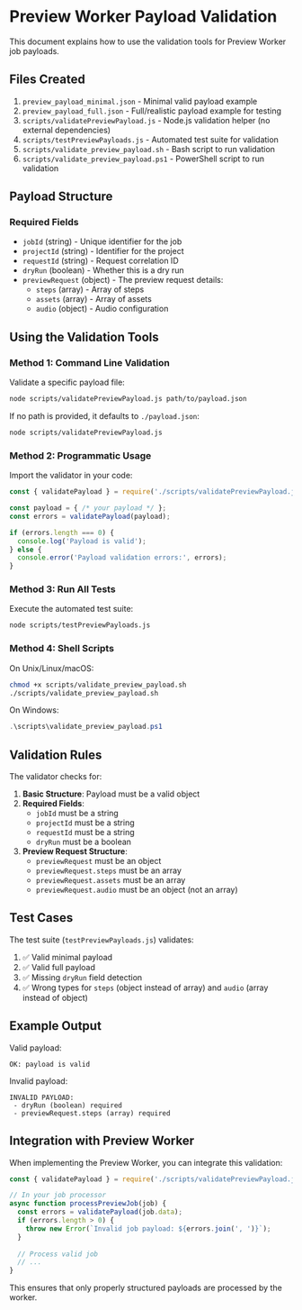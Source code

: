 # Preview Worker Payload Validation

This document explains how to use the validation tools for Preview Worker job payloads.

## Files Created

1. `preview_payload_minimal.json` - Minimal valid payload example
2. `preview_payload_full.json` - Full/realistic payload example for testing
3. `scripts/validatePreviewPayload.js` - Node.js validation helper (no external dependencies)
4. `scripts/testPreviewPayloads.js` - Automated test suite for validation
5. `scripts/validate_preview_payload.sh` - Bash script to run validation
6. `scripts/validate_preview_payload.ps1` - PowerShell script to run validation

## Payload Structure

### Required Fields

- `jobId` (string) - Unique identifier for the job
- `projectId` (string) - Identifier for the project
- `requestId` (string) - Request correlation ID
- `dryRun` (boolean) - Whether this is a dry run
- `previewRequest` (object) - The preview request details:
  - `steps` (array) - Array of steps
  - `assets` (array) - Array of assets
  - `audio` (object) - Audio configuration

## Using the Validation Tools

### Method 1: Command Line Validation

Validate a specific payload file:
```bash
node scripts/validatePreviewPayload.js path/to/payload.json
```

If no path is provided, it defaults to `./payload.json`:
```bash
node scripts/validatePreviewPayload.js
```

### Method 2: Programmatic Usage

Import the validator in your code:
```javascript
const { validatePayload } = require('./scripts/validatePreviewPayload.js');

const payload = { /* your payload */ };
const errors = validatePayload(payload);

if (errors.length === 0) {
  console.log('Payload is valid');
} else {
  console.error('Payload validation errors:', errors);
}
```

### Method 3: Run All Tests

Execute the automated test suite:
```bash
node scripts/testPreviewPayloads.js
```

### Method 4: Shell Scripts

On Unix/Linux/macOS:
```bash
chmod +x scripts/validate_preview_payload.sh
./scripts/validate_preview_payload.sh
```

On Windows:
```powershell
.\scripts\validate_preview_payload.ps1
```

## Validation Rules

The validator checks for:

1. **Basic Structure**: Payload must be a valid object
2. **Required Fields**: 
   - `jobId` must be a string
   - `projectId` must be a string
   - `requestId` must be a string
   - `dryRun` must be a boolean
3. **Preview Request Structure**:
   - `previewRequest` must be an object
   - `previewRequest.steps` must be an array
   - `previewRequest.assets` must be an array
   - `previewRequest.audio` must be an object (not an array)

## Test Cases

The test suite (`testPreviewPayloads.js`) validates:

1. ✅ Valid minimal payload
2. ✅ Valid full payload
3. ✅ Missing `dryRun` field detection
4. ✅ Wrong types for `steps` (object instead of array) and `audio` (array instead of object)

## Example Output

Valid payload:
```
OK: payload is valid
```

Invalid payload:
```
INVALID PAYLOAD:
 - dryRun (boolean) required
 - previewRequest.steps (array) required
```

## Integration with Preview Worker

When implementing the Preview Worker, you can integrate this validation:

```javascript
const { validatePayload } = require('./scripts/validatePreviewPayload.js');

// In your job processor
async function processPreviewJob(job) {
  const errors = validatePayload(job.data);
  if (errors.length > 0) {
    throw new Error(`Invalid job payload: ${errors.join(', ')}`);
  }
  
  // Process valid job
  // ...
}
```

This ensures that only properly structured payloads are processed by the worker.
